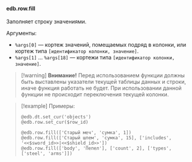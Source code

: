 #### edb.row.fill

Заполняет строку значениями.

Аргументы:
 
* `%args[0]`  — кортеж значений, помещаемых подряд в колонки, или кортеж типа `[идентификатор колонки, значение]`.
* `%args[1]` ... `%args[18]` — кортежи типа `[идентификатор колонки, значение]`.

> [!warning] **Внимание!**
> Перед использованием функции должны быть выставлены указатели текущей таблицы данных и строки, иначе функция работать не будет.
> При использовании данной функции не происходит переключения текущей колонки.

> [!example] Примеры:
>
> ```qsp
> @edb.dt.set_cur('objects')
> @edb.row.set_cur($row_id)
> 
> @edb.row.fill(['Старый меч', 'сумка', 1])
> @edb.row.fill(['Старый шлем', 'сумка', 15], ['includes', '<<$sword_id>>|<<$shield_id>>'])
> @edb.row.fill(['body', 'Пепел'], ['count', 2], ['types', ['steel', 'arms']])
> ```
